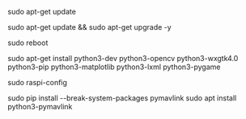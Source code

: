 sudo apt-get update

sudo apt-get update && sudo apt-get upgrade -y

sudo reboot

sudo apt-get install python3-dev python3-opencv python3-wxgtk4.0 python3-pip python3-matplotlib python3-lxml python3-pygame

sudo raspi-config

sudo pip install --break-system-packages pymavlink
sudo apt install python3-pymavlink
